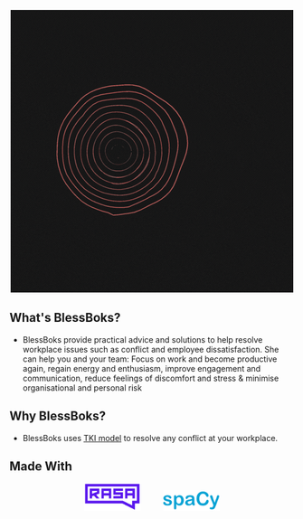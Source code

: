 <p align="center">
  <img src="BlessBoks(1).gif" alt="animated" />
</p>

## What's BlessBoks?
- BlessBoks provide practical advice and solutions to help resolve workplace issues such as conflict and employee dissatisfaction. She can help you and your team: Focus on work and become productive again, regain energy and enthusiasm, improve engagement and communication, reduce feelings of discomfort and stress & minimise organisational and personal risk

## Why BlessBoks?
- BlessBoks uses [TKI model](https://en.wikipedia.org/wiki/Thomas%E2%80%93Kilmann_Conflict_Mode_Instrument) to resolve any conflict at your workplace. 

## Made With
<p align="center">
  <a href="https://rasa.com/" ><img width=100 src="rasa.png" alt="made_with_logo" /></a>&nbsp;&nbsp;&nbsp;&nbsp;&nbsp;&nbsp;&nbsp;&nbsp;&nbsp;&nbsp;<a href="https://spacy.io/" ><img width=100 src="spacy.png" alt="mmade_with_logo" /></a>
</p>
